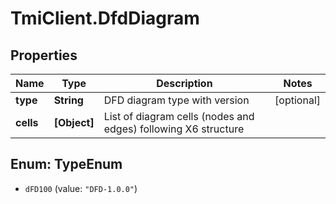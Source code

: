 # TmiClient.DfdDiagram

## Properties
Name | Type | Description | Notes
------------ | ------------- | ------------- | -------------
**type** | **String** | DFD diagram type with version | [optional] 
**cells** | **[Object]** | List of diagram cells (nodes and edges) following X6 structure | 

<a name="TypeEnum"></a>
## Enum: TypeEnum

* `dFD100` (value: `"DFD-1.0.0"`)

